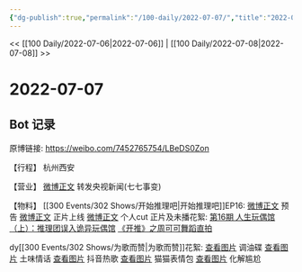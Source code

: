 ```yaml
---
{"dg-publish":true,"permalink":"/100-daily/2022-07-07/","title":"2022-07-07"}
---
```



<< [[100 Daily/2022-07-06\|2022-07-06]] | [[100 Daily/2022-07-08\|2022-07-08]] >>

# 2022-07-07

## Bot 记录

原博链接: https://weibo.com/7452765754/LBeDS0Zon

【行程】
杭州西安

【营业】
[微博正文](https://m.weibo.cn/1736988591/4788384469621580) 转发央视新闻(七七事变)

【物料】
[[300 Events/302 Shows/开始推理吧\|开始推理吧]]EP16:
[微博正文](https://m.weibo.cn/2162247381/4788535129278826) 预告
[微博正文](https://m.weibo.cn/2162247381/4788650984867840) 正片上线
[微博正文](https://m.weibo.cn/1371117067/4788677945328358) 个人cut
正片及未播花絮:
[第16期 人生玩偶馆（上）：推理团误入诡异玩偶馆](https://weibo.cn/sinaurl?u=https%3A%2F%2Fv.qq.com%2Fx%2Fcover%2Fmzc00200ynivua7%2Fm0043mgsin4.html)
[《开推》之周可可舞蹈直拍](https://weibo.cn/sinaurl?u=https%3A%2F%2Fm.v.qq.com%2Fx%2Fm%2Fplay%3Fvid%3Dd0043swado1%26cid%3Dmzc002005gtun1o%26url_from%3Dshare%26second_share%3D0%26share_from%3Dsina) ​​​

dy[[300 Events/302 Shows/为歌而赞\|为歌而赞]]花絮:
[查看图片](https://wx2.sinaimg.cn/large/0088n2Pggy1h3yrmbfxjij30u01hdn0x.jpg) 调油碟
[查看图片](https://wx1.sinaimg.cn/large/0088n2Pggy1h3yrnlr98qj30u01hd41y.jpg) 土味情话
[查看图片](https://wx2.sinaimg.cn/large/0088n2Pggy1h3yrny82nxj30u01hd424.jpg) 抖音热歌
[查看图片](https://wx1.sinaimg.cn/large/0088n2Pggy1h3yro3urdrj30u01hd0w8.jpg) 猫猫表情包
[查看图片](https://wx1.sinaimg.cn/large/0088n2Pggy1h3yro8bky1j30u01hdtcu.jpg) 化解尴尬

